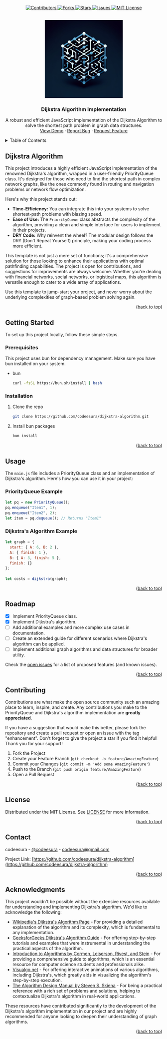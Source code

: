 <a name="readme-top"></a>


<p align="center">
  <a href="https://github.com/codeesura/dijkstra-algorithm/graphs/contributors">
    <img src="https://img.shields.io/github/contributors/codeesura/dijkstra-algorithm.svg?style=for-the-badge" alt="Contributors">
  </a>
  
  <a href="https://github.com/codeesura/dijkstra-algorithm/network/members">
    <img src="https://img.shields.io/github/forks/codeesura/dijkstra-algorithm.svg?style=for-the-badge" alt="Forks">
  </a>
  
  <a href="https://github.com/codeesura/dijkstra-algorithm/stargazers">
    <img src="https://img.shields.io/github/stars/codeesura/dijkstra-algorithm.svg?style=for-the-badge" alt="Stars">
  </a>
  
  <a href="https://github.com/codeesura/dijkstra-algorithm/issues">
    <img src="https://img.shields.io/github/issues/codeesura/dijkstra-algorithm.svg?style=for-the-badge" alt="Issues">
  </a>
  
  <a href="https://github.com/codeesura/dijkstra-algorithm/blob/master/LICENSE">
    <img src="https://img.shields.io/github/license/codeesura/dijkstra-algorithm.svg?style=for-the-badge" alt="MIT License">
  </a>
</p>



<!-- PROJECT LOGO -->
<br />
<div align="center">
  <a href="https://github.com/codeesura/dijkstra-algorithm">
    <img src="image/logo.png" alt="Logo" width="250" height="250">
  </a>

  <h3 align="center">Dijkstra Algorithm Implementation</h3>

  <p align="center">
    A robust and efficient JavaScript implementation of the Dijkstra Algorithm to solve the shortest path problem in graph data structures.
    <br />
    <a href="https://github.com/codeesura/dijkstra-algorithm">View Demo</a>
    ·
    <a href="https://github.com/codeesura/dijkstra-algorithm/issues">Report Bug</a>
    ·
    <a href="https://github.com/codeesura/dijkstra-algorithm/issues">Request Feature</a>
  </p>
</div>

<!-- TABLE OF CONTENTS -->
<details>
  <summary>Table of Contents</summary>
  <ol>
    <li>
      <a href="#dijkstra-algorithm">About The Project</a>
    </li>
    <li>
      <a href="#getting-started">Getting Started</a>
      <ul>
        <li><a href="#prerequisites">Prerequisites</a></li>
        <li><a href="#installation">Installation</a></li>
      </ul>
    </li>
    <li><a href="#usage">Usage</a></li>
    <li><a href="#roadmap">Roadmap</a></li>
    <li><a href="#contributing">Contributing</a></li>
    <li><a href="#license">License</a></li>
    <li><a href="#contact">Contact</a></li>
    <li><a href="#acknowledgments">Acknowledgments</a></li>
  </ol>
</details>

## Dijkstra Algorithm

This project introduces a highly efficient JavaScript implementation of the renowned Dijkstra's algorithm, wrapped in a user-friendly PriorityQueue class. It's designed for those who need to find the shortest path in complex network graphs, like the ones commonly found in routing and navigation problems or network flow optimization.

Here's why this project stands out:
* **Time-Efficiency:** You can integrate this into your systems to solve shortest-path problems with blazing speed.
* **Ease of Use:** The `PriorityQueue` class abstracts the complexity of the algorithm, providing a clean and simple interface for users to implement in their projects.
* **DRY Code:** Why reinvent the wheel? The modular design follows the DRY (Don't Repeat Yourself) principle, making your coding process more efficient.

This template is not just a mere set of functions; it's a comprehensive solution for those looking to enhance their applications with optimal pathfinding capabilities. The project is open for contributions, and suggestions for improvements are always welcome. Whether you're dealing with financial networks, social networks, or logistical maps, this algorithm is versatile enough to cater to a wide array of applications.

Use this template to jump-start your project, and never worry about the underlying complexities of graph-based problem solving again.

<p align="right">(<a href="#readme-top">back to top</a>)</p>

<!-- GETTING STARTED -->
## Getting Started

To set up this project locally, follow these simple steps.

### Prerequisites

This project uses bun for dependency management. Make sure you have bun installed on your system.

* bun
  ```sh
  curl -fsSL https://bun.sh/install | bash
  ```

### Installation

1. Clone the repo
   ```sh
   git clone https://github.com/codeesura/dijkstra-algorithm.git
   ```
2. Install bun packages
   ```sh
   bun install
   ```

<p align="right">(<a href="#readme-top">back to top</a>)</p>

<!-- USAGE EXAMPLES -->
## Usage

The `main.js` file includes a PriorityQueue class and an implementation of Dijkstra's algorithm. Here's how you can use it in your project:

### PriorityQueue Example
```javascript
let pq = new PriorityQueue();
pq.enqueue("Item1", 1);
pq.enqueue("Item2", 2);
let item = pq.dequeue(); // Returns "Item1"
```

### Dijkstra's Algorithm Example

```javascript
let graph = {
  start: { A: 6, B: 2 },
  A: { finish: 1 },
  B: { A: 3, finish: 5 },
  finish: {}
};

let costs = dijkstra(graph);
```

<p align="right">(<a href="#readme-top">back to top</a>)</p>

<!-- ROADMAP -->
## Roadmap

- [x] Implement PriorityQueue class.
- [x] Implement Dijkstra's algorithm.
- [ ] Add additional examples and more complex use cases in documentation.
- [ ] Create an extended guide for different scenarios where Dijkstra's algorithm can be applied.
- [ ] Implement additional graph algorithms and data structures for broader utility.

Check the [open issues](https://github.com/codeesura/dijkstra-algorithm/issues) for a list of proposed features (and known issues).

<p align="right">(<a href="#readme-top">back to top</a>)</p>

<!-- CONTRIBUTING -->
## Contributing

Contributions are what make the open source community such an amazing place to learn, inspire, and create. Any contributions you make to the PriorityQueue and Dijkstra's algorithm implementation are **greatly appreciated**.

If you have a suggestion that would make this better, please fork the repository and create a pull request or open an issue with the tag "enhancement". Don't forget to give the project a star if you find it helpful! Thank you for your support!

1. Fork the Project
2. Create your Feature Branch (`git checkout -b feature/AmazingFeature`)
3. Commit your Changes (`git commit -m 'Add some AmazingFeature'`)
4. Push to the Branch (`git push origin feature/AmazingFeature`)
5. Open a Pull Request

<p align="right">(<a href="#readme-top">back to top</a>)</p>

<!-- LICENSE -->
## License

Distributed under the MIT License. See [LICENSE](LICENSE) for more information.

<p align="right">(<a href="#readme-top">back to top</a>)</p>


<!-- CONTACT -->
## Contact

codeesura - [@codeesura](https://twitter.com/codeesura) - codeesura@gmail.com

Project Link: [https://github.com/codeesura/dijkstra-algorithm](https://github.com/codeesura/dijkstra-algorithm)

<p align="right">(<a href="#readme-top">back to top</a>)</p>

<!-- ACKNOWLEDGMENTS -->
## Acknowledgments

This project wouldn't be possible without the extensive resources available for understanding and implementing Dijkstra's algorithm. We'd like to acknowledge the following:

* [Wikipedia's Dijkstra's Algorithm Page](https://en.wikipedia.org/wiki/Dijkstra%27s_algorithm) - For providing a detailed explanation of the algorithm and its complexity, which is fundamental to any implementation.
* [GeeksforGeeks Dijkstra's Algorithm Guide](https://www.geeksforgeeks.org/dijkstras-shortest-path-algorithm-greedy-algo-7/) - For offering step-by-step tutorials and examples that were instrumental in understanding the practical aspects of the algorithm.
* [Introduction to Algorithms by Cormen, Leiserson, Rivest, and Stein](https://mitpress.mit.edu/books/introduction-algorithms-third-edition) - For providing a comprehensive guide to algorithms, which is an essential resource for computer science students and professionals alike.
* [Visualgo.net](https://visualgo.net/en/sssp) - For offering interactive animations of various algorithms, including Dijkstra's, which greatly aids in visualizing the algorithm's step-by-step execution.
* [The Algorithm Design Manual by Steven S. Skiena](https://www.algorist.com/) - For being a practical reference with a rich set of problems and solutions, helping to contextualize Dijkstra's algorithm in real-world applications.

These resources have contributed significantly to the development of the Dijkstra's algorithm implementation in our project and are highly recommended for anyone looking to deepen their understanding of graph algorithms.

<p align="right">(<a href="#readme-top">back to top</a>)</p>
